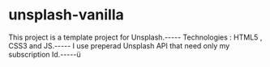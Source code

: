 # unsplash-vanilla

This project is a template project for Unsplash.----- Technologies : HTML5 , CSS3 and JS.----- I use preperad Unsplash API that need only my subscription Id.-----ü
